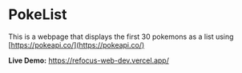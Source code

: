 # PokeList

This is a webpage that displays the first 30 pokemons as a list using [https://pokeapi.co/](https://pokeapi.co/)

**Live Demo:** https://refocus-web-dev.vercel.app/